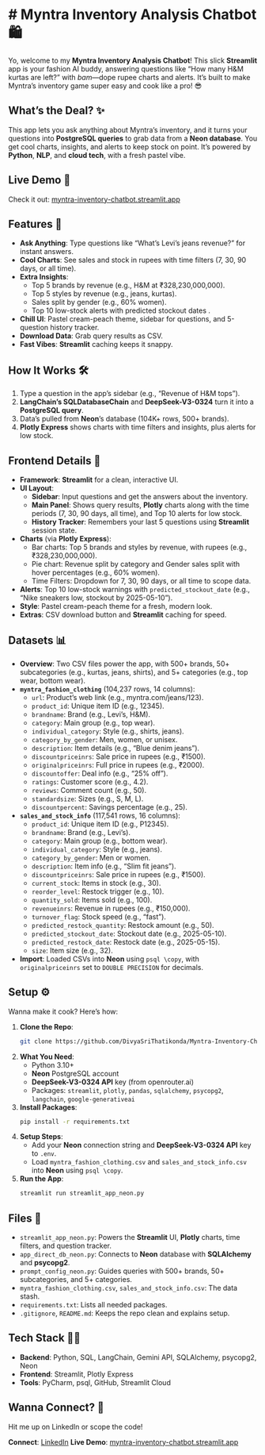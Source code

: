 # # Myntra Inventory Analysis Chatbot 🛍️

Yo, welcome to my **Myntra Inventory Analysis Chatbot**! This slick **Streamlit** app is your fashion AI buddy, answering questions like “How many H&M kurtas are left?” with *bam*—dope rupee charts and alerts. It’s built to make Myntra’s inventory game super easy and cook like a pro! 😎

## What’s the Deal? ✨
This app lets you ask anything about Myntra’s inventory, and it turns your questions into **PostgreSQL queries** to grab data from a **Neon database**. You get cool charts, insights, and alerts to keep stock on point. It’s powered by **Python**, **NLP**, and **cloud tech**, with a fresh pastel vibe.

## Live Demo 🚀
Check it out: [myntra-inventory-chatbot.streamlit.app](https://myntra-inventory-chatbot-e4pjybdmi2pbfvdypumcda.streamlit.app/)

## Features 🌟
- **Ask Anything**: Type questions like “What’s Levi’s jeans revenue?” for instant answers.
- **Cool Charts**: See sales and stock in rupees with time filters (7, 30, 90 days, or all time).
- **Extra Insights**:
  - Top 5 brands by revenue (e.g., H&M at ₹328,230,000,000).
  - Top 5 styles by revenue (e.g., jeans, kurtas).
  - Sales split by gender (e.g., 60% women).
  - Top 10 low-stock alerts with predicted stockout dates .
- **Chill UI**: Pastel cream-peach theme, sidebar for questions, and 5-question history tracker.
- **Download Data**: Grab query results as CSV.
- **Fast Vibes**: **Streamlit** caching keeps it snappy.

## How It Works 🛠️
1. Type a question in the app’s sidebar (e.g., “Revenue of H&M tops”).
2. **LangChain’s SQLDatabaseChain** and **DeepSeek-V3-0324** turn it into a **PostgreSQL query**.
3. Data’s pulled from **Neon**’s database (104K+ rows, 500+ brands).
4. **Plotly Express** shows charts with time filters and insights, plus alerts for low stock.

## Frontend Details 🎨
- **Framework**: **Streamlit** for a clean, interactive UI.
- **UI Layout**:
  - **Sidebar**: Input questions and get the answers about the inventory. 
  - **Main Panel**: Shows query results, **Plotly** charts along with the time periods (7, 30, 90 days, all time), and Top 10 alerts for low stock.
  - **History Tracker**: Remembers your last 5 questions using **Streamlit** session state.
- **Charts** (via **Plotly Express**):
  - Bar charts: Top 5 brands and styles by revenue, with rupees (e.g., ₹328,230,000,000).
  - Pie chart: Revenue split by category and Gender sales split with hover percentages (e.g., 60% women).
  - Time Filters: Dropdown for 7, 30, 90 days, or all time to scope data.
- **Alerts**: Top 10 low-stock warnings with `predicted_stockout_date` (e.g., “Nike sneakers low, stockout by 2025-05-10”).
- **Style**: Pastel cream-peach theme for a fresh, modern look.
- **Extras**: CSV download button and **Streamlit** caching for speed.

## Datasets 📊
- **Overview**: Two CSV files power the app, with 500+ brands, 50+ subcategories (e.g., kurtas, jeans, shirts), and 5+ categories (e.g., top wear, bottom wear).
- **`myntra_fashion_clothing`** (104,237 rows, 14 columns):
  - `url`: Product’s web link (e.g., myntra.com/jeans/123).
  - `product_id`: Unique item ID (e.g., 12345).
  - `brandname`: Brand (e.g., Levi’s, H&M).
  - `category`: Main group (e.g., top wear).
  - `individual_category`: Style (e.g., shirts, jeans).
  - `category_by_gender`: Men, women, or unisex.
  - `description`: Item details (e.g., “Blue denim jeans”).
  - `discountpriceinrs`: Sale price in rupees (e.g., ₹1500).
  - `originalpriceinrs`: Full price in rupees (e.g., ₹2000).
  - `discountoffer`: Deal info (e.g., “25% off”).
  - `ratings`: Customer score (e.g., 4.2).
  - `reviews`: Comment count (e.g., 50).
  - `standardsize`: Sizes (e.g., S, M, L).
  - `discountpercent`: Savings percentage (e.g., 25).
- **`sales_and_stock_info`** (117,541 rows, 16 columns):
  - `product_id`: Unique item ID (e.g., P12345).
  - `brandname`: Brand (e.g., Levi’s).
  - `category`: Main group (e.g., bottom wear).
  - `individual_category`: Style (e.g., jeans).
  - `category_by_gender`: Men or women.
  - `description`: Item info (e.g., “Slim fit jeans”).
  - `discountpriceinrs`: Sale price in rupees (e.g., ₹1500).
  - `current_stock`: Items in stock (e.g., 30).
  - `reorder_level`: Restock trigger (e.g., 10).
  - `quantity_sold`: Items sold (e.g., 100).
  - `revenueinrs`: Revenue in rupees (e.g., ₹150,000).
  - `turnover_flag`: Stock speed (e.g., “fast”).
  - `predicted_restock_quantity`: Restock amount (e.g., 50).
  - `predicted_stockout_date`: Stockout date (e.g., 2025-05-10).
  - `predicted_restock_date`: Restock date (e.g., 2025-05-15).
  - `size`: Item size (e.g., 32).
- **Import**: Loaded CSVs into **Neon** using `psql \copy`, with `originalpriceinrs` set to `DOUBLE PRECISION` for decimals.

## Setup ⚙️
Wanna make it cook? Here’s how:
1. **Clone the Repo**:
   ```bash
   git clone https://github.com/DivyaSriThatikonda/Myntra-Inventory-Chatbot.git
   ```
2. **What You Need**:
   - Python 3.10+
   - **Neon** PostgreSQL account
   - **DeepSeek-V3-0324 API** key (from openrouter.ai)
   - Packages: `streamlit`, `plotly`, `pandas`, `sqlalchemy`, `psycopg2`, `langchain`, `google-generativeai`
3. **Install Packages**:
   ```bash
   pip install -r requirements.txt
   ```
4. **Setup Steps**:
   - Add your **Neon** connection string  and **DeepSeek-V3-0324 API** key to `.env`.
   - Load `myntra_fashion_clothing.csv` and `sales_and_stock_info.csv` into **Neon** using `psql \copy`.
5. **Run the App**:
   ```bash
   streamlit run streamlit_app_neon.py
   ```

## Files 📂
- `streamlit_app_neon.py`: Powers the **Streamlit** UI, **Plotly** charts, time filters, and question tracker.
- `app_direct_db_neon.py`: Connects to **Neon** database with **SQLAlchemy** and **psycopg2**.
- `prompt_config_neon.py`: Guides queries with 500+ brands, 50+ subcategories, and 5+ categories.
- `myntra_fashion_clothing.csv`, `sales_and_stock_info.csv`: The data stash.
- `requirements.txt`: Lists all needed packages.
- `.gitignore`, `README.md`: Keeps the repo clean and explains setup.

## Tech Stack 🧑‍💻
- **Backend**: Python, SQL, LangChain, Gemini API, SQLAlchemy, psycopg2, Neon
- **Frontend**: Streamlit, Plotly Express
- **Tools**: PyCharm, psql, GitHub, Streamlit Cloud

## Wanna Connect? 🤝
Hit me up on LinkedIn or scope the code! 

**Connect**: [LinkedIn](https://www.linkedin.com/in/divyasri-thatikonda/)
**Live Demo**: [myntra-inventory-chatbot.streamlit.app](https://myntra-inventory-chatbot-e4pjybdmi2pbfvdypumcda.streamlit.app/)
